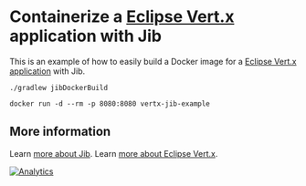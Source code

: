 # Containerize a [Eclipse Vert.x](https://vertx.io/) application with Jib

This is an example of how to easily build a Docker image for a [Eclipse Vert.x application](https://vertx.io/) with Jib.

```shell
./gradlew jibDockerBuild

docker run -d --rm -p 8080:8080 vertx-jib-example
```

## More information

Learn [more about Jib](https://github.com/GoogleContainerTools/jib).
Learn [more about Eclipse Vert.x](https://vertx.io).

[![Analytics](https://cloud-tools-for-java-metrics.appspot.com/UA-121724379-2/examples/vertx)](https://github.com/igrigorik/ga-beacon)
